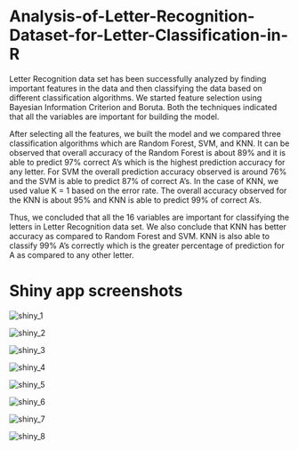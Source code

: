 # Analysis-of-Letter-Recognition-Dataset-for-Letter-Classification-in-R

Letter Recognition data set has been successfully analyzed by finding important features in the data and then classifying the data based on different classification algorithms. We started feature selection using Bayesian Information Criterion and Boruta. Both the techniques indicated that all the variables are important for building the model.

After selecting all the features, we built the model and we compared three classification algorithms which are Random Forest, SVM, and KNN. It can be observed that overall accuracy of the Random Forest is about 89% and it is able to predict 97% correct A’s which is the highest prediction accuracy for any letter. For SVM the overall prediction accuracy observed is around 76% and the SVM is able to predict 87% of correct A’s. In the case of KNN, we used value K = 1 based on the error rate. The overall accuracy observed for the KNN is about 95% and KNN is able to predict 99% of correct A’s.

Thus, we concluded that all the 16 variables are important for classifying the letters in Letter Recognition data set. We also conclude that KNN has better accuracy as compared to Random Forest and SVM. KNN is also able to classify 99% A’s correctly which is the greater percentage of prediction for A as compared to any other letter.

# Shiny app screenshots

![shiny_1](https://cloud.githubusercontent.com/assets/25486323/26531065/643abff2-43af-11e7-84cd-de891156ab95.png)

![shiny_2](https://cloud.githubusercontent.com/assets/25486323/26531070/643e63b4-43af-11e7-9285-4e760fcb2c01.png)

![shiny_3](https://cloud.githubusercontent.com/assets/25486323/26531067/643be1fc-43af-11e7-9803-0fefa34d4d1b.png)

![shiny_4](https://cloud.githubusercontent.com/assets/25486323/26531068/643c374c-43af-11e7-9322-4e98e21d66ab.png)

![shiny_5](https://cloud.githubusercontent.com/assets/25486323/26531066/643b5a5c-43af-11e7-938d-546f5cb3f1d1.png)

![shiny_6](https://cloud.githubusercontent.com/assets/25486323/26531069/643e27fa-43af-11e7-9ccb-2c9bd4df03d2.png)

![shiny_7](https://cloud.githubusercontent.com/assets/25486323/26531072/6448cade-43af-11e7-8fe9-27af0b762d3c.png)

![shiny_8](https://cloud.githubusercontent.com/assets/25486323/26531071/6441e250-43af-11e7-8eca-aacdae026217.png)
